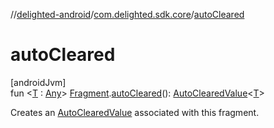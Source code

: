 //[delighted-android](../../index.md)/[com.delighted.sdk.core](index.md)/[autoCleared](auto-cleared.md)

# autoCleared

[androidJvm]\
fun &lt;[T](auto-cleared.md) : [Any](https://kotlinlang.org/api/latest/jvm/stdlib/kotlin/-any/index.html)&gt; [Fragment](https://developer.android.com/reference/kotlin/androidx/fragment/app/Fragment.html).[autoCleared](auto-cleared.md)(): [AutoClearedValue](-auto-cleared-value/index.md)&lt;[T](auto-cleared.md)&gt;

Creates an [AutoClearedValue](-auto-cleared-value/index.md) associated with this fragment.
